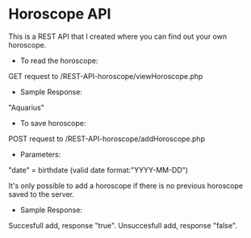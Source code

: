 # Horoscope API
This is a REST API that I created where you can find out your own horoscope.

* To read the horoscope:

GET request to /REST-API-horoscope/viewHoroscope.php

* Sample Response:

"Aquarius"

* To save horoscope:

POST request to /REST-API-horoscope/addHoroscope.php

* Parameters:

"date" = birthdate (valid date format:"YYYY-MM-DD")

It's only possible to add a horoscope if there is no previous horoscope saved to the server.

* Sample Response:

Succesfull add, response "true". Unsuccesfull add, response "false".

